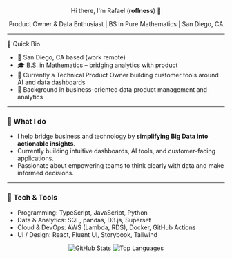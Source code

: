 <p align="center">Hi there, I'm Rafael (<strong>roflness</strong>) 👋</p>

<p align="center">Product Owner &amp; Data Enthusiast | BS in Pure Mathematics | San Diego, CA</p>

---

🧩 Quick Bio
- 📍 San Diego, CA based (work remote)
- 🎓 B.S. in Mathematics – bridging analytics with product
- 💼 Currently a Technical Product Owner building customer tools around AI and data dashboards
- 🔢 Background in business-oriented data product management and analytics

---

### 🔭 What I do
- I help bridge business and technology by **simplifying Big Data into actionable insights**.
- Currently building intuitive dashboards, AI tools, and customer-facing applications.
- Passionate about empowering teams to think clearly with data and make informed decisions.

---

### 🧰 Tech & Tools
- Programming: TypeScript, JavaScript, Python
- Data & Analytics: SQL, pandas, D3.js, Superset
- Cloud & DevOps: AWS (Lambda, RDS), Docker, GitHub Actions
- UI / Design: React, Fluent UI, Storybook, Tailwind


<div align="center">
  <img src="https://github-readme-stats.vercel.app/api?username=roflness&show_icons=true&theme=radical" alt="GitHub Stats" />  
  <img src="https://github-readme-stats.vercel.app/api/top-langs/?username=roflness&layout=compact&theme=radical" alt="Top Languages" />
</div>
